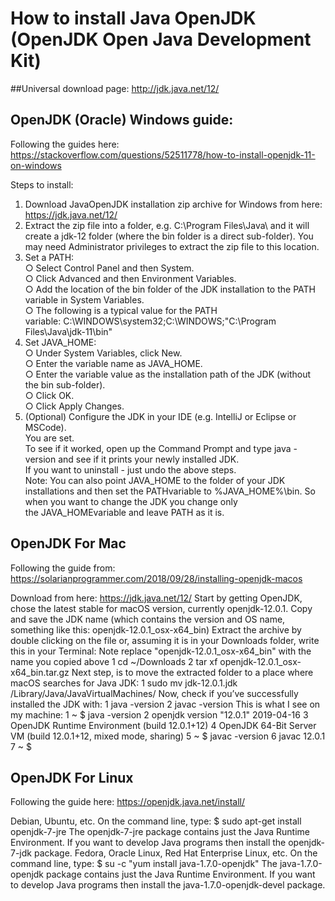 
# How to install Java OpenJDK (OpenJDK Open Java Development Kit)

##Universal download page:
http://jdk.java.net/12/

## OpenJDK (Oracle) Windows guide:
Following the guides here:
https://stackoverflow.com/questions/52511778/how-to-install-openjdk-11-on-windows

Steps to install:  
1. Download JavaOpenJDK installation zip archive for Windows from here:  
	https://jdk.java.net/12/  
2. Extract the zip file into a folder, e.g. C:\Program Files\Java\ and it will create a jdk-12 folder (where the bin folder is a direct sub-folder). You may need Administrator privileges to extract the zip file to this location.  
3. Set a PATH:  
	○ Select Control Panel and then System.  
	○ Click Advanced and then Environment Variables.  
	○ Add the location of the bin folder of the JDK installation to the PATH variable in System Variables.  
	○ The following is a typical value for the PATH variable: C:\WINDOWS\system32;C:\WINDOWS;"C:\Program Files\Java\jdk-11\bin"  
4. Set JAVA_HOME:  
	○ Under System Variables, click New.  
	○ Enter the variable name as JAVA_HOME.  
	○ Enter the variable value as the installation path of the JDK (without the bin sub-folder).  
	○ Click OK.  
	○ Click Apply Changes.    
5. (Optional) Configure the JDK in your IDE (e.g. IntelliJ or Eclipse or MSCode).   
You are set.   
To see if it worked, open up the Command Prompt and type java -version and see if it prints your newly installed JDK.  
If you want to uninstall - just undo the above steps.  
Note: You can also point JAVA_HOME to the folder of your JDK installations and then set the PATHvariable to %JAVA_HOME%\bin. So when you want to change the JDK you change only the JAVA_HOMEvariable and leave PATH as it is.  


## OpenJDK For Mac
Following the guide from:
https://solarianprogrammer.com/2018/09/28/installing-openjdk-macos

Download from here:
	https://jdk.java.net/12/
Start by getting OpenJDK, chose the latest stable for macOS version, currently openjdk-12.0.1. 
Copy and save the JDK name (which contains the version and OS name, something like this: openjdk-12.0.1_osx-x64_bin)
Extract the archive by double clicking on the file or, assuming it is in your Downloads folder, write this in your Terminal:
Note replace "openjdk-12.0.1_osx-x64_bin" with the name you copied above
1 cd ~/Downloads
2 tar xf openjdk-12.0.1_osx-x64_bin.tar.gz
Next step, is to move the extracted folder to a place where macOS searches for Java JDK:
1 sudo mv jdk-12.0.1.jdk /Library/Java/JavaVirtualMachines/
Now, check if you’ve successfully installed the JDK with:
1 java -version
2 javac -version
This is what I see on my machine:
1 ~ $ java -version
2 openjdk version "12.0.1" 2019-04-16
3 OpenJDK Runtime Environment (build 12.0.1+12)
4 OpenJDK 64-Bit Server VM (build 12.0.1+12, mixed mode, sharing)
5 ~ $ javac -version
6 javac 12.0.1
7 ~ $

## OpenJDK For Linux

Following the guide here:
https://openjdk.java.net/install/

Debian, Ubuntu, etc.
On the command line, type:
	$ sudo apt-get install openjdk-7-jre
The openjdk-7-jre package contains just the Java Runtime Environment. If you want to develop Java programs then install the openjdk-7-jdk package.
Fedora, Oracle Linux, Red Hat Enterprise Linux, etc.
On the command line, type:
	$ su -c "yum install java-1.7.0-openjdk"
The java-1.7.0-openjdk package contains just the Java Runtime Environment. If you want to develop Java programs then install the java-1.7.0-openjdk-devel package.
